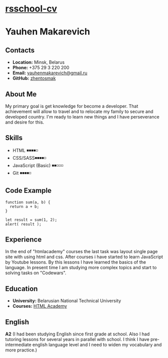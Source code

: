 # **[rsschool-cv](https://yauhenmakarevich.github.io/rsschool-cv/)**

# **Yauhen Makarevich**

## **Contacts**

- **Location:** Minsk, Belarus
- **Phone:** +375 29 3 220 200
- **Email:** yauhenmakarevich@gmail.ru
- **GitHub:** [zhentosmak](https://github.com/yauhenmakarevich)

## **About Me**

My primary goal is get knowledge for become a developer. That achievement will allow to travel and to relocate my family to secure and developed country. I'm ready to learn new things and I have perseverance and desire for this.

## **Skills**

- HTML ◾◾◾◾◽
- CSS/SASS◾◾◾◾◽
- JavaScript (Basic) ◾◾◽◽◽
- Git ◾◾◾◾◽

## **Code Example**

```
function sum(a, b) {
  return a + b;
}

let result = sum(1, 2);
alert( result );
```

## **Experience**

In the end of "htmlacademy" courses the last task was layout single page site with using html and css. After courses i have started to learn JavaScript by Youtube lessons. By this lessons I have learned the basics of the language. In present time I am studying more complex topics and start to solving tasks on "Codewars".

## **Education**

- **University:** Belarusian National Technical University
- **Courses:** [HTML Academy](https://www.htmlacademy.ru)

## **English**

**A2** (I had been studying English since first grade at school. Also I had tutoring lessons for several years in parallel with school. I think I have pre-intermediate english language level and I need to widen my vocabulary and more practice.)
